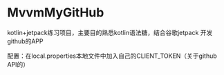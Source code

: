# MvvmMyGitHub
kotlin+jetpack练习项目，主要目的熟悉kotlin语法糖，结合谷歌jetpack 开发github的APP


配置：在local.properties本地文件中加入自己的CLIENT_TOKEN（关于github API的）